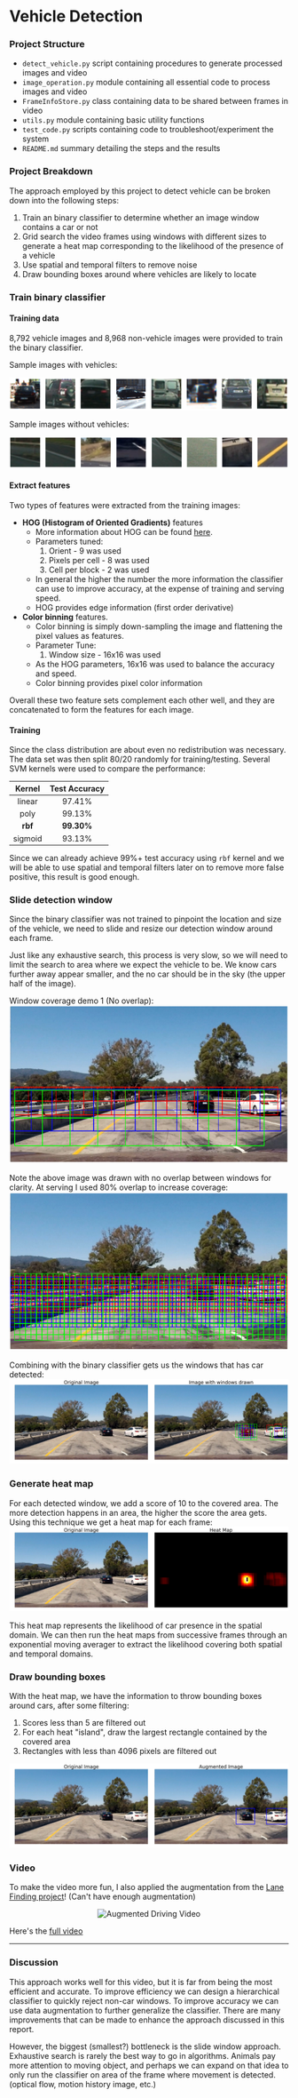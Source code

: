 # Vehicle Detection


[//]: # (Image References)
[image1]: ./output_images/vehicles.png
[image2]: ./output_images/non_vehicles.png
[image3]: ./output_images/slide_windows.png
[image4]: ./output_images/slide_windows_80.png
[image5]: ./output_images/detected_windows.png
[image6]: ./output_images/heat_map.png
[image7]: ./output_images/bboxes.png

### Project Structure
* `detect_vehicle.py` script containing procedures to generate processed images and video  
* `image_operation.py` module containing all essential code to process images and video  
* `FrameInfoStore.py` class containing data to be shared between frames in video  
* `utils.py` module containing basic utility functions
* `test_code.py` scripts containing code to troubleshoot/experiment the system
* `README.md` summary detailing the steps and the results

### Project Breakdown

The approach employed by this project to detect vehicle can be broken down into the following steps:
1. Train an binary classifier to determine whether an image window contains a car or not
2. Grid search the video frames using windows with different sizes to generate a heat map corresponding to the likelihood of the presence of a vehicle
3. Use spatial and temporal filters to remove noise
4. Draw bounding boxes around where vehicles are likely to locate


### Train binary classifier

#### Training data
8,792 vehicle images and 8,968 non-vehicle images were provided to train the binary classifier.

Sample images with vehicles:

![alt text][image1]

Sample images without vehicles:

![alt text][image2]

#### Extract features
Two types of features were extracted from the training images:
- **HOG (Histogram of Oriented Gradients)** features
  - More information about HOG can be found [here](https://en.wikipedia.org/wiki/Histogram_of_oriented_gradients).
  - Parameters tuned:
    1. Orient - 9 was used
    2. Pixels per cell - 8 was used
    3. Cell per block - 2 was used
  - In general the higher the number the more information the classifier can use to improve accuracy, at the expense of training and serving speed.
  - HOG provides edge information (first order derivative)
- **Color binning** features.
  - Color binning is simply down-sampling the image and flattening the pixel values as features.
  - Parameter Tune:
    1. Window size - 16x16 was used
  - As the HOG parameters, 16x16 was used to balance the accuracy and speed.
  - Color binning provides pixel color information

Overall these two feature sets complement each other well, and they are concatenated to form the features for each image.

#### Training
Since the class distribution are about even no redistribution was necessary. The data set was then split 80/20 randomly for training/testing.
Several SVM kernels were used to compare the performance:

| Kernel  | Test Accuracy |
|:-------:|:-------------:| 
| linear  | 97.41%        |
| poly    | 99.13%        |
| **rbf** | **99.30%**    |
| sigmoid | 93.13%        |

Since we can already achieve 99%+ test accuracy using `rbf` kernel and we will be able to use spatial and temporal filters later on to remove more false positive, this result is good enough.  


### Slide detection window
Since the binary classifier was not trained to pinpoint the location and size of the vehicle, we need to slide and resize our detection window around each frame.

Just like any exhaustive search, this process is very slow, so we will need to limit the search to area where we expect the vehicle to be. We know cars further away appear smaller, and the no car should be in the sky (the upper half of the image).  

Window coverage demo 1 (No overlap):
![alt text][image3]

Note the above image was drawn with no overlap between windows for clarity. At serving I used 80% overlap to increase coverage:
![alt text][image4]

Combining with the binary classifier gets us the windows that has car detected:
![alt text][image5]

### Generate heat map
For each detected window, we add a score of 10 to the covered area. The more detection happens in an area, the higher the score the area gets. Using this technique we get a heat map for each frame:
![alt text][image6]

This heat map represents the likelihood of car presence in the spatial domain. We can then run the heat maps from successive frames through an exponential moving averager to extract the likelihood covering both spatial and temporal domains.

### Draw bounding boxes
With the heat map, we have the information to throw bounding boxes around cars, after some filtering:
1. Scores less than 5 are filtered out
2. For each heat "island", draw the largest rectangle contained by the covered area
3. Rectangles with less than 4096 pixels are filtered out

![alt text][image7]

### Video
To make the video more fun, I also applied the augmentation from the [Lane Finding project](https://github.com/joshchao39/Udacity-CarND-Lane-Finding-P4)! (Can't have enough augmentation)

<p align="center">
  <img src="./output_images/project_video_both_augmented.gif" alt="Augmented Driving Video"/>
</p>

Here's the [full video](https://youtu.be/QieNG8eA4Kk)

---

### Discussion
This approach works well for this video, but it is far from being the most efficient and accurate. To improve efficiency we can design a hierarchical classifier to quickly reject non-car windows. To improve accuracy we can use data augmentation to further generalize the classifier. There are many improvements that can be made to enhance the approach discussed in this report.

However, the biggest (smallest?) bottleneck is the slide window approach. Exhaustive search is rarely the best way to go in algorithms. Animals pay more attention to moving object, and perhaps we can expand on that idea to only run the classifier on area of the frame where movement is detected. (optical flow, motion history image, etc.)